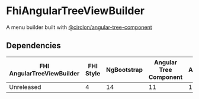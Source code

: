 # FhiAngularTreeViewBuilder

A menu builder built with [@circlon/angular-tree-component](https://www.npmjs.com/package/@circlon/angular-tree-component/)

## Dependencies

| FHI AngularTreeViewBuilder | FHI Style | NgBootstrap | Angular Tree Component | Angular | Node/NPM |
| -------------------------- | --------- | ----------- | ---------------------- | ------- | -------- |
| Unreleased                 | 4         | 14          | 11                     | 15      | 18/9 *   |
